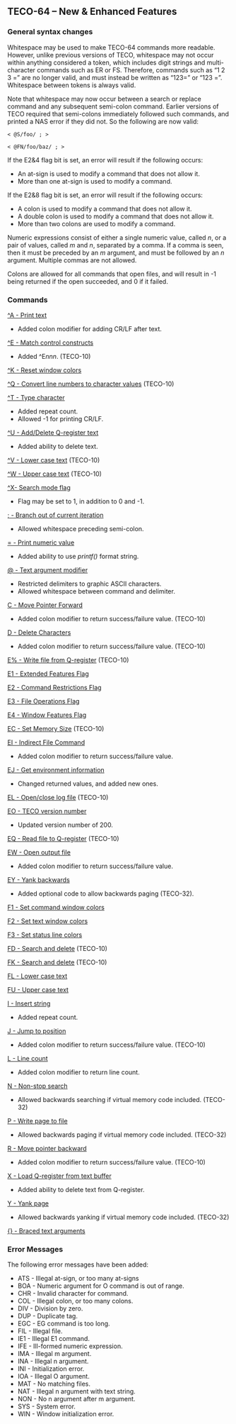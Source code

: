﻿## TECO-64 – New & Enhanced Features

### General syntax changes

Whitespace may be used to make TECO-64 commands more readable. However,
unlike previous versions of TECO, whitespace may not occur within
anything considered a token, which includes digit strings and multi-character
commands such as ER or FS. Therefore, commands such as “1 2 3 =” are no longer
valid, and must instead be written as “123=” or “123 =”. Whitespace between
tokens is always valid.

Note that whitespace may now occur between a search or replace command
and any subsequent semi-colon command. Earlier versions of TECO required
that semi-colons immediately followed such commands, and printed a
NAS error if they did not. So the following are now valid:

    < @S/foo/ ; >

    < @FN/foo/baz/ ; >

If the E2&4 flag bit is set, an error will result if the following occurs:

- An at-sign is used to modify a command that does not allow it.
- More than one at-sign is used to modify a command.

If the E2&8 flag bit is set, an error will result if the following occurs:

- A colon is used to modify a command that does not allow it.
- A double colon is used to modify a command that does not allow it.
- More than two colons are used to modify a command.

Numeric expressions consist of either a single numeric value, called *n*, or
a pair of values, called *m* and *n*, separated by a comma. If a comma is seen,
then it must be preceded by an *m* argument, and must be followed by an *n*
argument. Multiple commas are not allowed.

Colons are allowed for all commands that open files, and will result in -1
being returned if the open succeeded, and 0 if it failed.

### Commands

[^A - Print text](cmds/ctrl_A.md)
- Added colon modifier for adding CR/LF after text.

[^E - Match control constructs](cmds/ctrl_E.md)
- Added ^E*nnn*. (TECO-10)

[^K - Reset window colors](cmds/ctrl_K.md)

[^Q - Convert line numbers to character values](cmds/ctrl_Q.md) (TECO-10)

[^T - Type character](cmds/ctrl_T.md)
- Added repeat count.
- Allowed -1 for printing CR/LF.

[^U - Add/Delete Q-register text](cmds/ctrl_U.md)
- Added ability to delete text.

[^V - Lower case text](cmds/ctrl_V.md) (TECO-10)

[^W - Upper case text](cmds/ctrl_W.md) (TECO-10)

[^X- Search mode flag](cmds/ctrl_X.md)
- Flag may be set to 1, in addition to 0 and -1.

[; - Branch out of current iteration](cmds/semi.md)
- Allowed whitespace preceding semi-colon.

[= - Print numeric value](cmds/equals.md)
- Added ability to use *printf()* format string.

[@ - Text argument modifier](cmds/atsign.md)
- Restricted delimiters to graphic ASCII characters.
- Allowed whitespace between command and delimiter.

[C - Move Pointer Forward](cmds/C.md)
- Added colon modifier to return success/failure value. (TECO-10)

[D - Delete Characters](cmds/D.md)
- Added colon modifier to return success/failure value. (TECO-10)

[E% - Write file from Q-register](cmds/E_pct.md) (TECO-10)

[E1 - Extended Features Flag](cmds/E1.md)

[E2 - Command Restrictions Flag](cmds/E2.md)

[E3 - File Operations Flag](cmds/E3.md)

[E4 - Window Features Flag](cmds/E4.md)

[EC - Set Memory Size](cmds/EC.md) (TECO-10)

[EI - Indirect File Command](cmds/EI.md)
- Added colon modifier to return success/failure value.

[EJ - Get environment information](cmds/EJ.md)
- Changed returned values, and added new ones.

[EL - Open/close log file](cmds/EL.md) (TECO-10)

[EO - TECO version number](cmds/EO.md)
- Updated version number of 200.

[EQ - Read file to Q-register](cmds/EQ.md) (TECO-10)

[EW - Open output file](cmds/EW.md)
- Added colon modifier to return success/failure value.

[EY - Yank backwards](cmds/EY.md)
- Added optional code to allow backwards paging (TECO-32).

[F1 - Set command window colors](cmds/F1.md)

[F2 - Set text window colors](cmds/F2.md)

[F3 - Set status line colors](cmds/F3.md)

[FD - Search and delete](cmds/FD.md) (TECO-10)

[FK - Search and delete](cmds/FK.md) (TECO-10)

[FL - Lower case text](cmds/FL.md)

[FU - Upper case text](cmds/FU.md)

[I - Insert string](cmds/I.md)
- Added repeat count.

[J - Jump to position](cmds/J.md)
- Added colon modifier to return success/failure value. (TECO-10)

[L - Line count](cmds/L.md)
- Added colon modifier to return line count.

[N - Non-stop search](cmds/N.md)
- Allowed backwards searching if virtual memory code included. (TECO-32)

[P - Write page to file](cmds/P.md)
- Allowed backwards paging if virtual memory code included. (TECO-32)

[R - Move pointer backward](cmds/R.md)
- Added colon modifier to return success/failure value. (TECO-10)

[X - Load Q-register from text buffer](cmds/X.md)
- Added ability to delete text from Q-register.

[Y - Yank page](cmds/Y.md)
- Allowed backwards yanking if virtual memory code included. (TECO-32)

[{} - Braced text arguments](cmds/braces.md)

### Error Messages

The following error messages have been added:

- ATS - Illegal at-sign, or too many at-signs
- BOA - Numeric argument for O command is out of range.
- CHR - Invalid character for command.
- COL - Illegal colon, or too many colons.
- DIV - Division by zero.
- DUP - Duplicate tag.
- EGC - EG command is too long.
- FIL - Illegal file.
- IE1 - Illegal E1 command.
- IFE - Ill-formed numeric expression.
- IMA - Illegal m argument.
- INA - Illegal n argument.
- INI - Initialization error.
- IOA - Illegal O argument.
- MAT - No matching files.
- NAT - Illegal n argument with text string.
- NON - No n argument after m argument.
- SYS - System error.
- WIN - Window initialization error.
